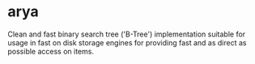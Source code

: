 # arya
Clean and fast binary search tree ('B-Tree') implementation suitable for usage in fast on disk storage engines for providing fast and as direct as possible access on items.
